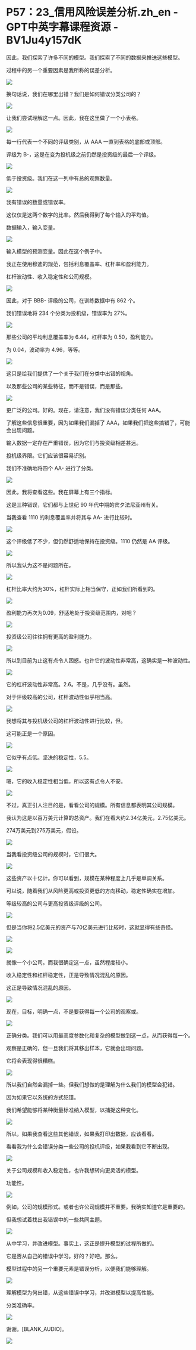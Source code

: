 # P57：23_信用风险误差分析.zh_en - GPT中英字幕课程资源 - BV1Ju4y157dK

因此，我们探索了许多不同的模型。我们探索了不同的数据来推送这些模型。

过程中的另一个重要因素是我所称的误差分析。

![](img/fe40e67f334ba13f5829d48d0aeae1c0_1.png)

换句话说，我们在哪里出错？我们是如何错误分类公司的？

![](img/fe40e67f334ba13f5829d48d0aeae1c0_3.png)

让我们尝试理解这一点。因此，我在这里做了一个小表格。

![](img/fe40e67f334ba13f5829d48d0aeae1c0_5.png)

每一行代表一个不同的评级类别，从 AAA 一直到表格的底部或顶部。

评级为 B-，这是在变为投机级之前仍然是投资级的最后一个评级。

![](img/fe40e67f334ba13f5829d48d0aeae1c0_7.png)

低于投资级。我们在这一列中有总的观察数量。

![](img/fe40e67f334ba13f5829d48d0aeae1c0_9.png)

我有错误的数量或错误率。

这仅仅是这两个数字的比率。然后我得到了每个输入的平均值。

数据输入，输入变量。

![](img/fe40e67f334ba13f5829d48d0aeae1c0_11.png)

输入模型的预测变量。因此在这个例子中。

我正在使用穆迪的规范，包括利息覆盖率、杠杆率和盈利能力。

杠杆波动性、收入稳定性和公司规模。

![](img/fe40e67f334ba13f5829d48d0aeae1c0_13.png)

因此，对于 BBB- 评级的公司，在训练数据中有 862 个。

我们错误地将 234 个分类为投机级，错误率为 27%。

![](img/fe40e67f334ba13f5829d48d0aeae1c0_15.png)

那些公司的平均利息覆盖率为 6.44，杠杆率为 0.50，盈利能力。

为 0.04，波动率为 4.96，等等。

![](img/fe40e67f334ba13f5829d48d0aeae1c0_17.png)

这只是给我们提供了一个关于我们在分类中出错的视角。

以及那些公司的某些特征，而不是错误，而是那些。

![](img/fe40e67f334ba13f5829d48d0aeae1c0_19.png)

更广泛的公司。好的。现在，请注意，我们没有错误分类任何 AAA。

了解这些信息很重要，因为如果我们漏掉了 AAA，如果我们把这些搞错了，可能会出现问题。

输入数据一定存在严重错误，因为它们与投资级相差甚远。

投机级界限。它们应该很容易识别。

我们不准确地将四个 AA- 进行了分类。

![](img/fe40e67f334ba13f5829d48d0aeae1c0_21.png)

因此，我将查看这些。我在屏幕上有三个指标。

这是三种错误，它们都与上世纪 90 年代中期的宾夕法尼亚州有关。

当我查看 1110 的利息覆盖率并将其与 AA- 进行比较时。

![](img/fe40e67f334ba13f5829d48d0aeae1c0_23.png)

这个评级低了不少，但仍然舒适地保持在投资级。1110 仍然是 AA 评级。

![](img/fe40e67f334ba13f5829d48d0aeae1c0_25.png)

所以我认为这不是问题所在。

![](img/fe40e67f334ba13f5829d48d0aeae1c0_27.png)

杠杆比率大约为30%，杠杆实际上相当保守，正如我们所看到的。

![](img/fe40e67f334ba13f5829d48d0aeae1c0_29.png)

盈利能力再次为0.09，舒适地处于投资级范围内，对吧？

![](img/fe40e67f334ba13f5829d48d0aeae1c0_31.png)

投资级公司往往拥有更高的盈利能力。

![](img/fe40e67f334ba13f5829d48d0aeae1c0_33.png)

所以到目前为止这有点令人困惑。也许它的波动性非常高，这确实是一种波动性。

![](img/fe40e67f334ba13f5829d48d0aeae1c0_35.png)

它的杠杆波动性非常高。2.6。不是，几乎没有。虽然。

对于评级较高的公司，杠杆波动性似乎相当高。

![](img/fe40e67f334ba13f5829d48d0aeae1c0_37.png)

我想将其与投机级公司的杠杆波动性进行比较，但。

这可能正是一个原因。

![](img/fe40e67f334ba13f5829d48d0aeae1c0_39.png)

它似乎有点低。坚决的稳定性，5.5。

![](img/fe40e67f334ba13f5829d48d0aeae1c0_41.png)

嗯，它的收入稳定性相当低，所以这有点令人不安。

![](img/fe40e67f334ba13f5829d48d0aeae1c0_43.png)

不过，真正引人注目的是，看看公司的规模。所有信息都表明其公司规模。

我认为这是以百万美元计算的总资产。我们在看大约2.34亿美元，2.75亿美元。

274万美元到275万美元，假设。

![](img/fe40e67f334ba13f5829d48d0aeae1c0_45.png)

当我看投资级公司的规模时，它们很大。

![](img/fe40e67f334ba13f5829d48d0aeae1c0_47.png)

这些资产以十亿计。你可以看到，规模在某种程度上几乎是单调关系。

可以说，随着我们从风险更高或投资更低的方向移动，稳定性确实在增加。

等级较高的公司与更高投资级评级的公司。

![](img/fe40e67f334ba13f5829d48d0aeae1c0_49.png)

但是当你将2.5亿美元的资产与70亿美元进行比较时，这就显得有些奇怪。

![](img/fe40e67f334ba13f5829d48d0aeae1c0_51.png)

![](img/fe40e67f334ba13f5829d48d0aeae1c0_52.png)

就像一个小公司。而我很确定这一点，虽然程度较小。

收入稳定性和杠杆稳定性，正是导致情况混乱的原因。

这正是导致情况混乱的原因。

![](img/fe40e67f334ba13f5829d48d0aeae1c0_54.png)

现在，目标，明确一点，不是要获得每一个公司的观察或。

![](img/fe40e67f334ba13f5829d48d0aeae1c0_56.png)

正确分类。我们可以用最高度参数化和复杂的模型做到这一点，从而获得每一个。

观察是正确的，但一旦我们将其移出样本，它就会出现问题。

它将会表现得很糟糕。

![](img/fe40e67f334ba13f5829d48d0aeae1c0_58.png)

所以我们自然会漏掉一些。但我们想做的是理解为什么我们的模型会犯错。

因为如果它以系统的方式犯错。

我们希望能够将某种衡量标准纳入模型，以捕捉这种变化。

![](img/fe40e67f334ba13f5829d48d0aeae1c0_60.png)

所以，如果我查看这些其他错误，如果我打印出数据，应该看看。

看看我为什么会错误分类一些公司的投机评级，如果我看到它不断出现。

![](img/fe40e67f334ba13f5829d48d0aeae1c0_62.png)

关于公司规模和收入稳定性，也许我想转向更灵活的模型。

功能性。

![](img/fe40e67f334ba13f5829d48d0aeae1c0_64.png)

例如，公司的规模形式。或者也许公司规模并不重要。我确实知道它是重要的。

但我想试着找出我错误中的一些共同主题。

![](img/fe40e67f334ba13f5829d48d0aeae1c0_66.png)

从中学习，并改进模型。事实上，这正是提升模型的过程所做的。

它是否从自己的错误中学习。好的？好吧。那么。

模型过程中的另一个重要元素是错误分析，以便我们能够理解。

![](img/fe40e67f334ba13f5829d48d0aeae1c0_68.png)

理解模型为何出错，从这些错误中学习，并改进模型以提高性能。

分类准确率。

![](img/fe40e67f334ba13f5829d48d0aeae1c0_70.png)

谢谢。[BLANK_AUDIO]。

![](img/fe40e67f334ba13f5829d48d0aeae1c0_72.png)
